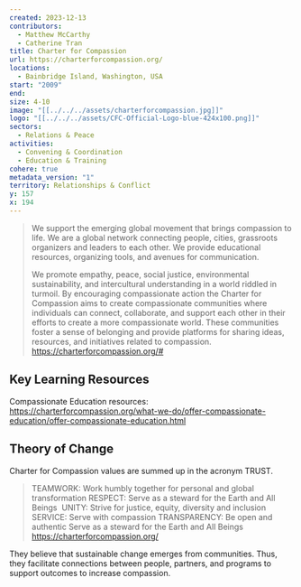 ```yaml
---
created: 2023-12-13
contributors:
  - Matthew McCarthy
  - Catherine Tran
title: Charter for Compassion
url: https://charterforcompassion.org/
locations:
  - Bainbridge Island, Washington, USA
start: "2009"
end: 
size: 4-10
image: "[[../../../assets/charterforcompassion.jpg]]"
logo: "[[../../../assets/CFC-Official-Logo-blue-424x100.png]]"
sectors:
  - Relations & Peace
activities:
  - Convening & Coordination
  - Education & Training
cohere: true
metadata_version: "1"
territory: Relationships & Conflict
y: 157
x: 194
---
```

>We support the emerging global movement that brings compassion to life. We are a global network connecting people, cities, grassroots organizers and leaders to each other. We provide educational resources, organizing tools, and avenues for communication.
>
>We promote empathy, peace, social justice, environmental sustainability, and intercultural understanding in a world riddled in turmoil. By encouraging compassionate action the Charter for Compassion aims to create compassionate communities where individuals can connect, collaborate, and support each other in their efforts to create a more compassionate world. These communities foster a sense of belonging and provide platforms for sharing ideas, resources, and initiatives related to compassion.
https://charterforcompassion.org/#

## Key Learning Resources

Compassionate Education resources: https://charterforcompassion.org/what-we-do/offer-compassionate-education/offer-compassionate-education.html

## Theory of Change

Charter for Compassion values are summed up in the acronym TRUST. 

>TEAMWORK: Work humbly together for personal and global transformation 
>RESPECT: Serve as a steward for the Earth and All Beings  
>UNITY: Strive for justice, equity, diversity and inclusion  
>SERVICE: Serve with compassion 
>TRANSPARENCY: Be open and authentic Serve as a steward for the Earth and All Beings
https://charterforcompassion.org/

They believe that sustainable change emerges from communities.  Thus, they facilitate connections between people, partners, and programs to support outcomes to increase compassion. 
